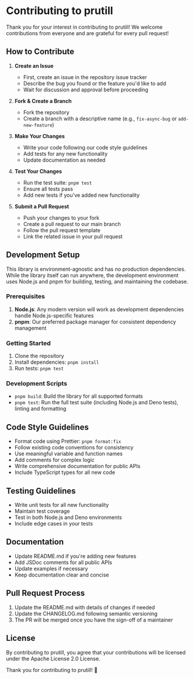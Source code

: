 # Contributing to prutill

Thank you for your interest in contributing to prutill! We welcome contributions from everyone and are grateful for
every pull request!

## How to Contribute

1. **Create an Issue**

    - First, create an issue in the repository issue tracker
    - Describe the bug you found or the feature you'd like to add
    - Wait for discussion and approval before proceeding

2. **Fork & Create a Branch**

    - Fork the repository
    - Create a branch with a descriptive name (e.g., `fix-async-bug` or `add-new-feature`)

3. **Make Your Changes**

    - Write your code following our code style guidelines
    - Add tests for any new functionality
    - Update documentation as needed

4. **Test Your Changes**

    - Run the test suite: `pnpm test`
    - Ensure all tests pass
    - Add new tests if you've added new functionality

5. **Submit a Pull Request**
    - Push your changes to your fork
    - Create a pull request to our main branch
    - Follow the pull request template
    - Link the related issue in your pull request

## Development Setup

This library is environment-agnostic and has no production dependencies. While the library itself can run anywhere, the
development environment uses Node.js and pnpm for building, testing, and maintaining the codebase.

### Prerequisites

1. **Node.js**: Any modern version will work as development dependencies handle Node.js-specific features
2. **pnpm**: Our preferred package manager for consistent dependency management

### Getting Started

1. Clone the repository
2. Install dependencies: `pnpm install`
3. Run tests: `pnpm test`

### Development Scripts

- `pnpm build`: Build the library for all supported formats
- `pnpm test`: Run the full test suite (including Node.js and Deno tests), linting and formatting

## Code Style Guidelines

- Format code using Prettier: `pnpm format:fix`
- Follow existing code conventions for consistency
- Use meaningful variable and function names
- Add comments for complex logic
- Write comprehensive documentation for public APIs
- Include TypeScript types for all new code

## Testing Guidelines

- Write unit tests for all new functionality
- Maintain test coverage
- Test in both Node.js and Deno environments
- Include edge cases in your tests

## Documentation

- Update README.md if you're adding new features
- Add JSDoc comments for all public APIs
- Update examples if necessary
- Keep documentation clear and concise

## Pull Request Process

1. Update the README.md with details of changes if needed
2. Update the CHANGELOG.md following semantic versioning
3. The PR will be merged once you have the sign-off of a maintainer

## License

By contributing to prutill, you agree that your contributions will be licensed under the Apache License 2.0 License.

Thank you for contributing to prutill! 🎉
